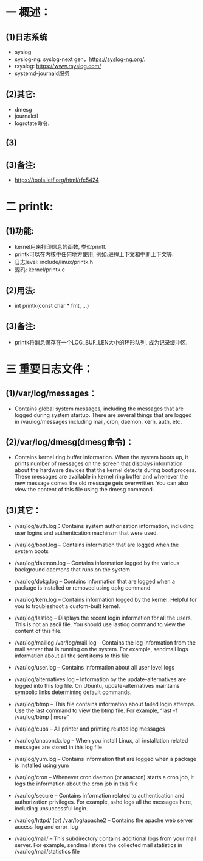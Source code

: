 # 一 概述：
## (1)日志系统
- syslog
- syslog-ng: syslog-next gen，https://syslog-ng.org/.
- rsyslog: https://www.rsyslog.com/
- systemd-journald服务

## (2)其它:
- dmesg
- journalctl
- logrotate命令.

## (3)

## (3)备注:
- https://tools.ietf.org/html/rfc5424


# 二 printk:
## (1)功能:
- kernel用来打印信息的函数, 类似printf.
- printk可以在内核中任何地方使用, 例如:进程上下文和中断上下文等.
- 日志level: include/linux/printk.h
- 源码: kernel/printk.c

## (2)用法:
- int printk(const char * fmt, ...)

## (3)备注:
- printk将消息保存在一个LOG_BUF_LEN大小的环形队列, 成为记录缓冲区.

# 三 重要日志文件：
##  (1)/var/log/messages：
- Contains global system messages, including the messages that are logged during system startup. There are several things that are logged in /var/log/messages including mail, cron, daemon, kern, auth, etc.

## (2)/var/log/dmesg(dmesg命令)：
- Contains kernel ring buffer information. When the system boots up, it prints number of messages on the screen that displays information about the hardware devices that the kernel detects during boot process. These messages are available in kernel ring buffer and whenever the new message comes the old message gets overwritten. You can also view the content of this file using the dmesg command.

## (3)其它：
- /var/log/auth.log：Contains system authorization information, including user logins and authentication machinsm that were used.

- /var/log/boot.log – Contains information that are logged when the system boots

- /var/log/daemon.log – Contains information logged by the various background daemons that runs on the system

- /var/log/dpkg.log – Contains information that are logged when a package is installed or removed using dpkg command

- /var/log/kern.log – Contains information logged by the kernel. Helpful for you to troubleshoot a custom-built kernel.

- /var/log/lastlog – Displays the recent login information for all the users. This is not an ascii file. You should use lastlog command to view the content of this file.

- /var/log/maillog /var/log/mail.log – Contains the log information from the mail server that is running on the system. For example, sendmail logs information about all the sent items to this file

- /var/log/user.log – Contains information about all user level logs

- /var/log/alternatives.log – Information by the update-alternatives are logged into this log file. On Ubuntu, update-alternatives maintains symbolic links determining default commands.

- /var/log/btmp – This file contains information about failed login attemps. Use the last command to view the btmp file. For example, “last -f /var/log/btmp | more”

- /var/log/cups – All printer and printing related log messages

- /var/log/anaconda.log – When you install Linux, all installation related messages are stored in this log file

- /var/log/yum.log – Contains information that are logged when a package is installed using yum

- /var/log/cron – Whenever cron daemon (or anacron) starts a cron job, it logs the information about the cron job in this file

- /var/log/secure – Contains information related to authentication and authorization privileges. For example, sshd logs all the messages here, including unsuccessful login.

- /var/log/httpd/ (or) /var/log/apache2 – Contains the apache web server access_log and error_log

- /var/log/mail/ – This subdirectory contains additional logs from your mail server. For example, sendmail stores the collected mail statistics in /var/log/mail/statistics file
